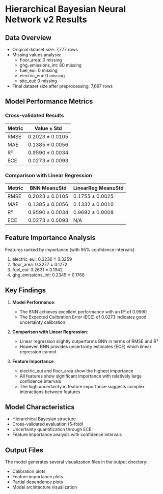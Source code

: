 # Hierarchical Bayesian Neural Network v2 Results

## Data Overview
- Original dataset size: 7,777 rows
- Missing values analysis:
  - floor_area: 0 missing
  - ghg_emissions_int: 80 missing
  - fuel_eui: 0 missing
  - electric_eui: 0 missing
  - site_eui: 0 missing
- Final dataset size after preprocessing: 7,697 rows

## Model Performance Metrics

### Cross-validated Results
| Metric | Value ± Std |
|--------|-------------|
| RMSE   | 0.2023 ± 0.0105 |
| MAE    | 0.1385 ± 0.0056 |
| R²     | 0.9590 ± 0.0034 |
| ECE    | 0.0273 ± 0.0093 |

### Comparison with Linear Regression
| Metric   | BNN Mean±Std         | LinearReg Mean±Std  |
|----------|---------------------|---------------------|
| RMSE     | 0.2023 ± 0.0105     | 0.1755 ± 0.0025     |
| MAE      | 0.1385 ± 0.0056     | 0.1332 ± 0.0010     |
| R²       | 0.9590 ± 0.0034     | 0.9692 ± 0.0008     |
| ECE      | 0.0273 ± 0.0093     | N/A                 |

## Feature Importance Analysis
Features ranked by importance (with 95% confidence intervals):

1. electric_eui: 0.3230 ± 0.3259
2. floor_area: 0.3277 ± 0.1272
3. fuel_eui: 0.2631 ± 0.1942
4. ghg_emissions_int: 0.2345 ± 0.1766

## Key Findings
1. **Model Performance**:
   - The BNN achieves excellent performance with an R² of 0.9590
   - The Expected Calibration Error (ECE) of 0.0273 indicates good uncertainty calibration

2. **Comparison with Linear Regression**:
   - Linear regression slightly outperforms BNN in terms of RMSE and R²
   - However, BNN provides uncertainty estimates (ECE) which linear regression cannot

3. **Feature Importance**:
   - electric_eui and floor_area show the highest importance
   - All features show significant importance with relatively large confidence intervals
   - The high uncertainty in feature importance suggests complex interactions between features

## Model Characteristics
- Hierarchical Bayesian structure
- Cross-validated evaluation (5-fold)
- Uncertainty quantification through ECE
- Feature importance analysis with confidence intervals

## Output Files
The model generates several visualization files in the output directory:
- Calibration plots
- Feature importance plots
- Partial dependence plots
- Model architecture visualization 